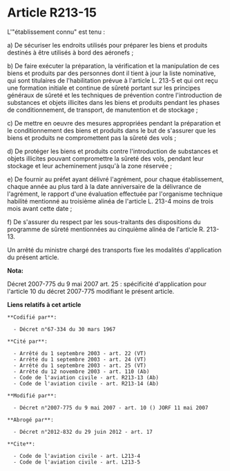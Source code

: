 # Article R213-15

L'"établissement connu" est tenu :

a) De sécuriser les endroits utilisés pour préparer les biens et produits destinés à être utilisés à bord des aéronefs ;

b) De faire exécuter la préparation, la vérification et la manipulation de ces biens et produits par des personnes dont il
tient à jour la liste nominative, qui sont titulaires de l'habilitation prévue à l'article L. 213-5 et qui ont reçu une
formation initiale et continue de sûreté portant sur les principes généraux de sûreté et les techniques de prévention contre
l'introduction de substances et objets illicites dans les biens et produits pendant les phases de conditionnement, de
transport, de manutention et de stockage ;

c) De mettre en oeuvre des mesures appropriées pendant la préparation et le conditionnement des biens et produits dans le but
de s'assurer que les biens et produits ne compromettent pas la sûreté des vols ;

d) De protéger les biens et produits contre l'introduction de substances et objets illicites pouvant compromettre la sûreté
des vols, pendant leur stockage et leur acheminement jusqu'à la zone réservée ;

e) De fournir au préfet ayant délivré l'agrément, pour chaque établissement, chaque année au plus tard à la date anniversaire
de la délivrance de l'agrément, le rapport d'une évaluation effectuée par l'organisme technique habilité mentionné au
troisième alinéa de l'article L. 213-4 moins de trois mois avant cette date ;

f) De s'assurer du respect par les sous-traitants des dispositions du programme de sûreté mentionnées au cinquième alinéa de
l'article R. 213-13.

Un arrêté du ministre chargé des transports fixe les modalités d'application du présent article.

**Nota:**

Décret 2007-775 du 9 mai 2007 art. 25 : spécificité d'application pour l'article 10 du décret 2007-775 modifiant le présent
article.

**Liens relatifs à cet article**

	**Codifié par**:

	  - Décret n°67-334 du 30 mars 1967

	**Cité par**:

	  - Arrêté du 1 septembre 2003 - art. 22 (VT)
	  - Arrêté du 1 septembre 2003 - art. 24 (VT)
	  - Arrêté du 1 septembre 2003 - art. 25 (VT)
	  - Arrêté du 12 novembre 2003 - art. 110 (Ab)
	  - Code de l'aviation civile - art. R213-13 (Ab)
	  - Code de l'aviation civile - art. R213-14 (Ab)

	**Modifié par**:

	  - Décret n°2007-775 du 9 mai 2007 - art. 10 () JORF 11 mai 2007

	**Abrogé par**:

	  - Décret n°2012-832 du 29 juin 2012 - art. 17

	**Cite**:

	  - Code de l'aviation civile - art. L213-4
	  - Code de l'aviation civile - art. L213-5
